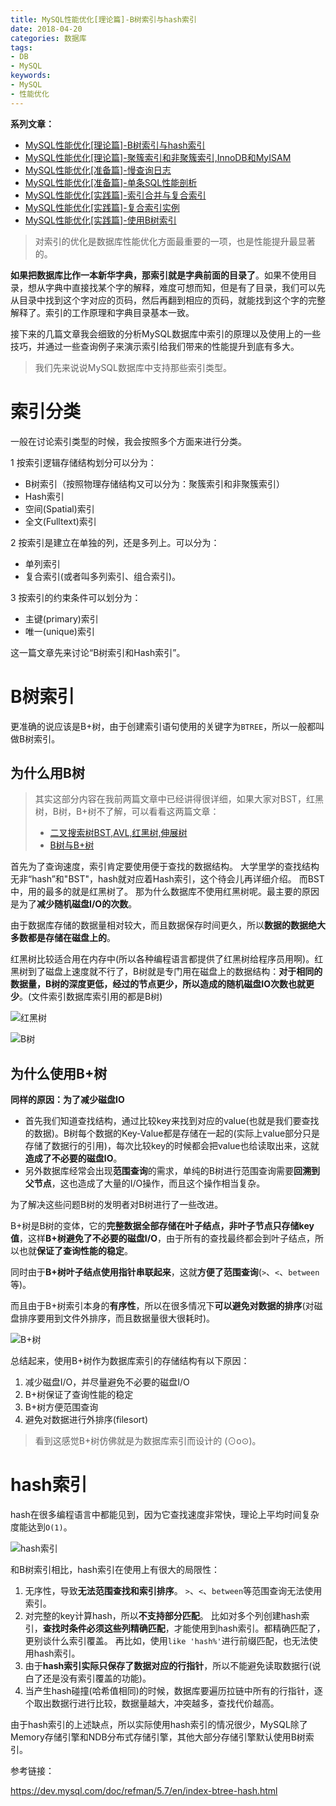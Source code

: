 ```yaml
---
title: MySQL性能优化[理论篇]-B树索引与hash索引
date: 2018-04-20
categories: 数据库
tags: 
- DB
- MySQL
keywords:
- MySQL
- 性能优化
---
```


**系列文章：**

* [MySQL性能优化[理论篇]-B树索引与hash索引](https://blog.hufeifei.cn/2018/04/DB/mysql/01-b-tree-hash-index/)
* [MySQL性能优化[理论篇]-聚簇索引和非聚簇索引,InnoDB和MyISAM](https://blog.hufeifei.cn/2018/04/DB/mysql/02-cluster-index/)
* [MySQL性能优化[准备篇]-慢查询日志](https://blog.hufeifei.cn/2018/04/DB/mysql/03-slow-log/)
* [MySQL性能优化[准备篇]-单条SQL性能剖析](https://blog.hufeifei.cn/2018/04/DB/mysql/04-profiling)
* [MySQL性能优化[实践篇]-索引合并与复合索引](https://blog.hufeifei.cn/2018/04/DB/mysql/05-index-merge-composite-index/)
* [MySQL性能优化[实践篇]-复合索引实例](https://blog.hufeifei.cn/2018/04/DB/mysql/06-composite-index-instance/)
* [MySQL性能优化[实践篇]-使用B树索引](https://blog.hufeifei.cn/2018/04/DB/mysql/07-use-b-tree/)


> 对索引的优化是数据库性能优化方面最重要的一项，也是性能提升最显著的。

**如果把数据库比作一本新华字典，那索引就是字典前面的目录了**。如果不使用目录，想从字典中直接找某个字的解释，难度可想而知，但是有了目录，我们可以先从目录中找到这个字对应的页码，然后再翻到相应的页码，就能找到这个字的完整解释了。索引的工作原理和字典目录基本一致。

接下来的几篇文章我会细致的分析MySQL数据库中索引的原理以及使用上的一些技巧，并通过一些查询例子来演示索引给我们带来的性能提升到底有多大。

> 我们先来说说MySQL数据库中支持那些索引类型。

# 索引分类

一般在讨论索引类型的时候，我会按照多个方面来进行分类。

1 按索引逻辑存储结构划分可以分为：

* B树索引（按照物理存储结构又可以分为：聚簇索引和非聚簇索引）
* Hash索引
* 空间(Spatial)索引
* 全文(Fulltext)索引

2 按索引是建立在单独的列，还是多列上。可以分为：

* 单列索引
* 复合索引(或者叫多列索引、组合索引)。

3  按索引的约束条件可以划分为：

* 主键(primary)索引
* 唯一(unique)索引

这一篇文章先来讨论“B树索引和Hash索引”。

# B树索引

更准确的说应该是B+树，由于创建索引语句使用的关键字为`BTREE`，所以一般都叫做B树索引。

## 为什么用B树

> 其实这部分内容在我前两篇文章中已经讲得很详细，如果大家对BST，红黑树，B树，B+树不了解，可以看看这两篇文章：
> * [二叉搜索树BST,AVL,红黑树,伸展树](https://blog.csdn.net/holmofy/article/details/79692613)
> * [B树与B+树](https://blog.csdn.net/holmofy/article/details/79830773)

首先为了查询速度，索引肯定要使用便于查找的数据结构。
大学里学的查找结构无非“hash”和"BST"，hash就对应着Hash索引，这个待会儿再详细介绍。
而BST中，用的最多的就是红黑树了。
那为什么数据库不使用红黑树呢。最主要的原因是为了**减少随机磁盘I/O的次数**。

由于数据库存储的数据量相对较大，而且数据保存时间更久，所以**数据的数据绝大多数都是存储在磁盘上的**。

红黑树比较适合用在内存中(所以各种编程语言都提供了红黑树给程序员用啊)。红黑树到了磁盘上速度就不行了，B树就是专门用在磁盘上的数据结构：**对于相同的数据量，B树的深度更低，经过的节点更少，所以造成的随机磁盘IO次数也就更少**。(文件索引数据库索引用的都是B树)

![红黑树](http://tva1.sinaimg.cn/large/bda5cd74gy1fqic287p4eg20fq06qmxn.gif)

![B树](http://tva1.sinaimg.cn/large/bda5cd74gy1fqic4i8n8xg20eu04vmxk.gif)

## 为什么使用B+树

**同样的原因：为了减少磁盘IO**

* 首先我们知道查找结构，通过比较key来找到对应的value(也就是我们要查找的数据)。B树每个数据的Key-Value都是存储在一起的(实际上value部分只是存储了数据行的引用)，每次比较key的时候都会把value也给读取出来，这就**造成了不必要的磁盘IO**。
* 另外数据库经常会出现**范围查询**的需求，单纯的B树进行范围查询需要**回溯到父节点**，这也造成了大量的I/O操作，而且这个操作相当复杂。

为了解决这些问题B树的发明者对B树进行了一些改进。

B+树是B树的变体，它的**完整数据全部存储在叶子结点，非叶子节点只存储key值**，这样**B+树避免了不必要的磁盘I/O**，由于所有的查找最终都会到叶子结点，所以也就**保证了查询性能的稳定**。

同时由于**B+树叶子结点使用指针串联起来**，这就**方便了范围查询**(`>`、`<`、`between`等)。

而且由于B+树索引本身的**有序性**，所以在很多情况下**可以避免对数据的排序**(对磁盘排序要用到文件外排序，而且数据量很大很耗时)。

![B+树](http://tva1.sinaimg.cn/large/bda5cd74gy1ftod7o55hkj20ry0k379y.jpg)

总结起来，使用B+树作为数据库索引的存储结构有以下原因：
1. 减少磁盘I/O，并尽量避免不必要的磁盘I/O
2. B+树保证了查询性能的稳定
3. B+树方便范围查询
4. 避免对数据进行外排序(filesort)

> 看到这感觉B+树仿佛就是为数据库索引而设计的 (⊙o⊙)。

# hash索引

hash在很多编程语言中都能见到，因为它查找速度非常快，理论上平均时间复杂度能达到`O(1)`。

![hash索引](http://tva1.sinaimg.cn/large/bda5cd74gy1fqieqgqbarg20gr08hglm.jpg)



和B树索引相比，hash索引在使用上有很大的局限性：

1. 无序性，导致**无法范围查找和索引排序**。
  `>`、`<`、`between`等范围查询无法使用索引。
2. 对完整的key计算hash，所以**不支持部分匹配**。
  比如对多个列创建hash索引，**查找时条件必须这些列精确匹配**，才能使用到hash索引。都精确匹配了，更别谈什么索引覆盖。
  再比如，使用`like 'hash%'`进行前缀匹配，也无法使用hash索引。
3. 由于**hash索引实际只保存了数据对应的行指针**，所以不能避免读取数据行(说白了还是没有索引覆盖的功能)。
4. 当产生hash碰撞(哈希值相同)的时候，数据库要遍历拉链中所有的行指针，逐个取出数据行进行比较，数据量越大，冲突越多，查找代价越高。

由于hash索引的上述缺点，所以实际使用hash索引的情况很少，MySQL除了Memory存储引擎和NDB分布式存储引擎，其他大部分存储引擎默认使用B树索引。



参考链接：

https://dev.mysql.com/doc/refman/5.7/en/index-btree-hash.html
